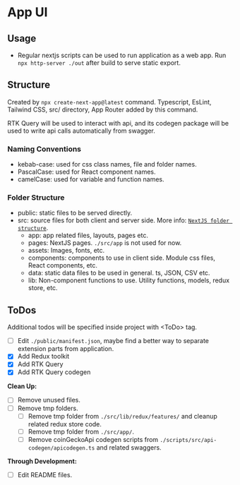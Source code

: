 # App UI

## Usage

- Regular nextjs scripts can be used to run application as a web app. Run `npx http-server ./out` after build to serve static export.

## Structure

Created by `npx create-next-app@latest` command. Typescript, EsLint, Tailwind CSS, src/ directory, App Router added by this command.

RTK Query will be used to interact with api, and its codegen package will be used to write api calls automatically from swagger.

### Naming Conventions

- kebab-case: used for css class names, file and folder names.
- PascalCase: used for React component names.
- camelCase: used for variable and function names.

### Folder Structure

- public: static files to be served directly.
- src: source files for both client and server side. More info: [`NextJS folder structure`][NextJS Folder].
  - app: app related files, layouts, pages etc.
  - pages: NextJS pages. `./src/app` is not used for now.
  - assets: Images, fonts, etc.
  - components: components to use in client side. Module css files, React components, etc.
  - data: static data files to be used in general. ts, JSON, CSV etc.
  - lib: Non-component functions to use. Utility functions, models, redux store, etc.

## ToDos

Additional todos will be specified inside project with \<ToDo> tag.

- [ ] Edit `./public/manifest.json`, maybe find a better way to separate extension parts from application.
- [x] Add Redux toolkit
- [x] Add RTK Query
- [x] Add RTK Query codegen

**Clean Up:**

- [ ] Remove unused files.
- [ ] Remove tmp folders.
  - [ ] Remove tmp folder from `./src/lib/redux/features/` and cleanup related redux store code.
  - [ ] Remove tmp folder from `./src/app/`.
  - [ ] Remove coinGeckoApi codegen scripts from `./scripts/src/api-codegen/apicodegen.ts` and related swaggers.

**Through Development:**

- [ ] Edit README files.

<!-- Links Used through document -->

[NextJS Folder]: https://nextjs.org/docs/getting-started/project-structure
